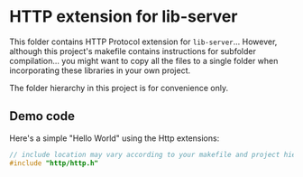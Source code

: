 # HTTP extension for lib-server

This folder contains HTTP Protocol extension for `lib-server`... However, although this project's makefile contains instructions for subfolder compilation... you might want to copy all the files to a single folder when incorporating these libraries in your own project.

The folder hierarchy in this project is for convenience only.

## Demo code

Here's a simple "Hello World" using the Http extensions:

```c
// include location may vary according to your makefile and project hierarchy.
#include "http/http.h"


```
